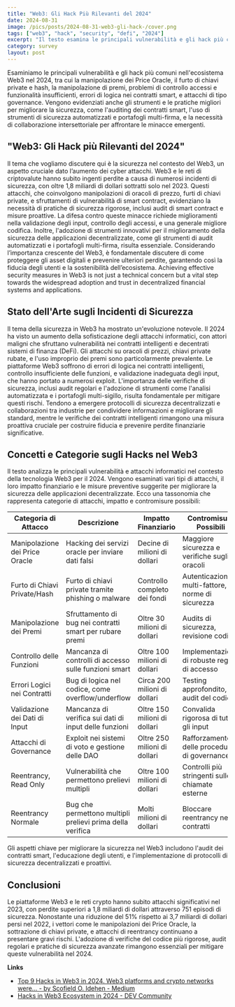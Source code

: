 ```yaml
---
title: "Web3: Gli Hack Più Rilevanti del 2024"
date: 2024-08-31
image: /pics/posts/2024-08-31-web3-gli-hack-/cover.png
tags: ["web3", "hack", "security", "defi", "2024"]
excerpt: "Il testo esamina le principali vulnerabilità e gli hack più comuni nell'ecosistema Web3 nel 2024, tra cui la manipolazione dei Price Oracle, il furto di chiavi private e hash, la manipolazione di pre..."
category: survey
layout: post
---
```



Esaminiamo le principali vulnerabilità e gli hack più comuni nell'ecosistema Web3 nel 2024, tra cui la manipolazione dei Price Oracle, il furto di chiavi private e hash, la manipolazione di premi, problemi di controllo accessi e funzionalità insufficienti, errori di logica nei contratti smart, e attacchi di tipo governance. Vengono evidenziati anche gli strumenti e le pratiche migliori per migliorare la sicurezza, come l'auditing dei contratti smart, l'uso di strumenti di sicurezza automatizzati e portafogli multi-firma, e la necessità di collaborazione intersettoriale per affrontare le minacce emergenti.

"Web3: Gli Hack più Rilevanti del 2024" 
-----------

Il tema che vogliamo discutere qui è la sicurezza nel contesto del Web3, un aspetto cruciale dato l’aumento dei cyber attacchi. Web3 e le reti di criptovalute hanno subito ingenti perdite a causa di numerosi incidenti di sicurezza, con oltre 1,8 miliardi di dollari sottratti solo nel 2023. Questi attacchi, che coinvolgono manipolazioni di oracoli di prezzo, furti di chiavi private, e sfruttamenti di vulnerabilità di smart contract, evidenziano la necessità di pratiche di sicurezza rigorose, inclusi audit di smart contract e misure proattive. La difesa contro queste minacce richiede miglioramenti nella validazione degli input, controllo degli accessi, e una generale migliore codifica. Inoltre, l'adozione di strumenti innovativi per il miglioramento della sicurezza delle applicazioni decentralizzate, come gli strumenti di audit automatizzati e i portafogli multi-firma, risulta essenziale. Considerando l’importanza crescente del Web3, è fondamentale discutere di come proteggere gli asset digitali e prevenire ulteriori perdite, garantendo così la fiducia degli utenti e la sostenibilità dell’ecosistema. Achieving effective security measures in Web3 is not just a technical concern but a vital step towards the widespread adoption and trust in decentralized financial systems and applications.

Stato dell'Arte sugli Incidenti di Sicurezza  
-----------

Il tema della sicurezza in Web3 ha mostrato un'evoluzione notevole. Il 2024 ha visto un aumento della sofisticazione degli attacchi informatici, con attori maligni che sfruttano vulnerabilità nei contratti intelligenti e decentrati sistemi di finanza (DeFi). Gli attacchi su oracoli di prezzi, chiavi private rubate, e l'uso improprio dei premi sono particolarmente prevalente. Le piattaforme Web3 soffrono di errori di logica nei contratti intelligenti, controllo insufficiente delle funzioni, e validazione inadeguata degli input, che hanno portato a numerosi exploit. L'importanza delle verifiche di sicurezza, inclusi audit regolari e l'adozione di strumenti come l'analisi automatizzata e i portafogli multi-sigillo, risulta fondamentale per mitigare questi rischi. Tendono a emergere protocolli di sicurezza decentralizzati e collaborazioni tra industrie per condividere informazioni e migliorare gli standard, mentre le verifiche dei contratti intelligenti rimangono una misura proattiva cruciale per costruire fiducia e prevenire perdite finanziarie significative.

Concetti e Categorie sugli Hacks nel Web3 
-----------

Il testo analizza le principali vulnerabilità e attacchi informatici nel contesto della tecnologia Web3 per il 2024. Vengono esaminati vari tipi di attacchi, il loro impatto finanziario e le misure preventive suggerite per migliorare la sicurezza delle applicazioni decentralizzate. Ecco una tassonomia che rappresenta categorie di attacchi, impatto e contromisure possibili:

| Categoria di Attacco                | Descrizione                                              | Impatto Finanziario            | Contromisure Possibili                       |
|-------------------------------------|----------------------------------------------------------|--------------------------------|---------------------------------------------|
| Manipolazione dei Price Oracle      | Hacking dei servizi oracle per inviare dati falsi        | Decine di milioni di dollari   | Maggiore sicurezza e verifiche sugli oracoli|
| Furto di Chiavi Private/Hash        | Furto di chiavi private tramite phishing o malware       | Controllo completo dei fondi   | Autenticazione multi-fattore, norme di sicurezza|
| Manipolazione dei Premi             | Sfruttamento di bug nei contratti smart per rubare premi | Oltre 30 milioni di dollari    | Audits di sicurezza, revisione codice       |
| Controllo delle Funzioni            | Mancanza di controlli di accesso sulle funzioni smart    | Oltre 100 milioni di dollari   | Implementazione di robuste regole di accesso|
| Errori Logici nei Contratti         | Bug di logica nel codice, come overflow/underflow        | Circa 200 milioni di dollari   | Testing approfondito, audit del codice      |
| Validazione dei Dati di Input       | Mancanza di verifica sui dati di input delle funzioni    | Oltre 150 milioni di dollari   | Convalida rigorosa di tutti gli input       |
| Attacchi di Governance              | Exploit nei sistemi di voto e gestione delle DAO         | Oltre 250 milioni di dollari   | Rafforzamento delle procedure di governance |
| Reentrancy, Read Only               | Vulnerabilità che permettono prelievi multipli           | Oltre 100 milioni di dollari   | Controlli più stringenti sulle chiamate esterne|
| Reentrancy Normale                  | Bug che permettono multipli prelievi prima della verifica| Molti milioni di dollari       | Bloccare reentrancy nei contratti           |

Gli aspetti chiave per migliorare la sicurezza nel Web3 includono l'audit dei contratti smart, l'educazione degli utenti, e l'implementazione di protocolli di sicurezza decentralizzati e proattivi.


Conclusioni
-----------

Le piattaforme Web3 e le reti crypto hanno subito attacchi significativi nel 2023, con perdite superiori a 1,8 miliardi di dollari attraverso 751 episodi di sicurezza. Nonostante una riduzione del 51% rispetto ai 3,7 miliardi di dollari persi nel 2022, i vettori come le manipolazioni dei Price Oracle, la sottrazione di chiavi private, e attacchi di reentrancy continuano a presentare gravi rischi. L'adozione di verifiche del codice più rigorose, audit regolari e pratiche di sicurezza avanzate rimangono essenziali per mitigare queste vulnerabilità nel 2024.

**Links**


- [Top 9 Hacks in Web3 in 2024. Web3 platforms and crypto networks were… - by Scofield O. Idehen - Medium](https://medium.com/@Scofield_Idehen/top-9-hacks-in-web3-in-2024-ba23fd463860)
- [Hacks in Web3 Ecosystem in 2024 - DEV Community](https://dev.to/vaibhavaher219/hacks-in-web3-ecosystem-in-2024-2691)